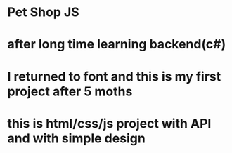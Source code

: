 # Pet Shop JS
# after long time learning backend(c#)
# I returned to font and this is my first project after 5 moths
# this is html/css/js project with API and with simple design
